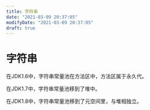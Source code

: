 ```yaml
---
title: 字符串
date: "2021-03-09 20:37:05"
modifyDate: "2021-03-09 20:37:05"
draft: true
---
```


# 字符串

在JDK1.6中，字符串常量池在方法区中，方法区属于永久代。

在JDK1.7中，字符串常量池移到了堆中。

在JDK1.8中，字符串常量池移到了元空间里，与堆相独立。
